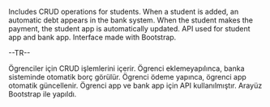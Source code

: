 
Includes CRUD operations for students.
When a student is added, an automatic debt appears in the bank system.
When the student makes the payment, the student app is automatically updated.
API used for student app and bank app.
Interface made with Bootstrap.



--TR--

Ögrenciler için CRUD işlemlerini içerir.
Ögrenci eklemeyapılınca, banka sisteminde otomatik borç görülür.
Ögrenci ödeme yapınca, ögrenci app otomatik güncellenir.
Ögrenci app ve bank app için API kullanılmıştır.
Arayüz Bootstrap ile yapıldı.
